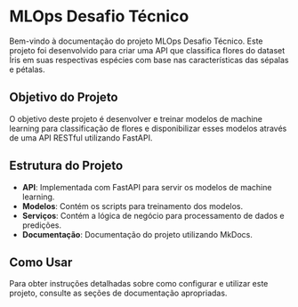# MLOps Desafio Técnico

Bem-vindo à documentação do projeto MLOps Desafio Técnico. Este projeto foi desenvolvido para criar uma API que classifica flores do dataset Íris em suas respectivas espécies com base nas características das sépalas e pétalas.

## Objetivo do Projeto

O objetivo deste projeto é desenvolver e treinar modelos de machine learning para classificação de flores e disponibilizar esses modelos através de uma API RESTful utilizando FastAPI.

## Estrutura do Projeto

- **API**: Implementada com FastAPI para servir os modelos de machine learning.
- **Modelos**: Contém os scripts para treinamento dos modelos.
- **Serviços**: Contém a lógica de negócio para processamento de dados e predições.
- **Documentação**: Documentação do projeto utilizando MkDocs.

## Como Usar

Para obter instruções detalhadas sobre como configurar e utilizar este projeto, consulte as seções de documentação apropriadas.
